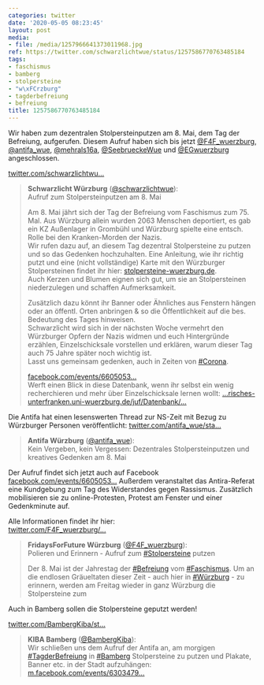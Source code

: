 ```yaml
---
categories: twitter
date: '2020-05-05 08:23:45'
layout: post
media:
- file: /media/1257966641373011968.jpg
ref: https://twitter.com/schwarzlichtwue/status/1257586770763485184
tags:
- faschismus
- bamberg
- stolpersteine
- "w\xFCrzburg"
- tagderbefreiung
- befreiung
title: 1257586770763485184
---
```

Wir haben zum dezentralen Stolpersteinputzen am 8. Mai, dem Tag der Befreiung, aufgerufen. Diesem Aufruf haben sich bis jetzt [@F4F_wuerzburg](https://twitter.com/F4F_wuerzburg), [@antifa_wue](https://twitter.com/antifa_wue), [@mehrals16a](https://twitter.com/mehrals16a), [@SeebrueckeWue](https://twitter.com/SeebrueckeWue) und [@EGwuerzburg](https://twitter.com/EGwuerzburg) angeschlossen.

 [twitter.com/schwarzlichtwu…](https://twitter.com/schwarzlichtwue/status/1256941824532512770?s=19)
> <b>Schwarzlicht Würzburg</b> ([@schwarzlichtwue](https://twitter.com/schwarzlichtwue)):  
>Aufruf zum Stolpersteinputzen am 8. Mai  
>  
>  
>  
>Am 8. Mai jährt sich der Tag der Befreiung vom Faschismus zum 75. Mal. Aus Würzburg allein wurden 2063 Menschen deportiert, es gab ein KZ Außenlager in Grombühl und Würzburg spielte eine entsch. Rolle bei den Kranken-Morden der Nazis.   
>Wir rufen dazu auf, an diesem Tag dezentral Stolpersteine zu putzen und so das Gedenken hochzuhalten. Eine Anleitung, wie ihr richtig putzt und eine (nicht vollständige) Karte mit den Würzburger Stolpersteinen findet ihr hier: [stolpersteine-wuerzburg.de](https://www.stolpersteine-wuerzburg.de).  
>Auch Kerzen und Blumen eignen sich gut, um sie an Stolpersteinen niederzulegen und schaffen Aufmerksamkeit.  
>  
>Zusätzlich dazu könnt ihr Banner oder Ähnliches aus Fenstern hängen oder an öffentl. Orten anbringen &amp; so die Öffentlichkeit auf die bes. Bedeutung des Tages hinweisen.  
>Schwarzlicht wird sich in der nächsten Woche vermehrt den Würzburger Opfern der Nazis widmen und euch Hintergründe erzählen, Einzelschicksale vorstellen und erklären, warum dieser Tag auch 75 Jahre später noch wichtig ist.  
>Lasst uns gemeinsam gedenken, auch in Zeiten von [#Corona](/t/corona).  
>  
>  
>  
>[facebook.com/events/6605053…](https://www.facebook.com/events/660505361176187/)  
>Werft einen Blick in diese Datenbank, wenn ihr selbst ein wenig recherchieren und mehr über Einzelschicksale lernen wollt: […risches-unterfranken.uni-wuerzburg.de/juf/Datenbank/…](http://www.historisches-unterfranken.uni-wuerzburg.de/juf/Datenbank/juf.php)  


Die Antifa hat einen lesenswerten Thread zur NS-Zeit mit Bezug zu Würzburger Personen veröffentlicht: [twitter.com/antifa_wue/sta…](https://twitter.com/antifa_wue/status/1257536888212271106?s=19)
> <b>Antifa Würzburg</b> ([@antifa_wue](https://twitter.com/antifa_wue)):  
>Kein Vergeben, kein Vergessen: Dezentrales Stolpersteinputzen und kreatives Gedenken am 8. Mai   


Der Aufruf findet sich jetzt auch auf Facebook [facebook.com/events/6605053…](https://www.facebook.com/events/660505361176187/)
Außerdem veranstaltet das Antira-Referat eine Kundgebung zum Tag des Widerstandes gegen Rassismus. Zusätzlich mobilisieren sie zu online-Protesten, Protest am Fenster und einer Gedenkminute auf. 



Alle Informationen findet ihr hier:  
[twitter.com/F4F_wuerzburg/…](https://twitter.com/F4F_wuerzburg/status/1257987157240799233?s=19)
> <b>FridaysForFuture Würzburg</b> ([@F4F_wuerzburg](https://twitter.com/F4F_wuerzburg)):  
>Polieren und Erinnern - Aufruf zum [#Stolpersteine](/t/stolpersteine) putzen   
>  
>  
>  
>Der 8. Mai ist der Jahrestag der [#Befreiung](/t/befreiung) vom [#Faschismus](/t/faschismus). Um an die endlosen Gräueltaten dieser Zeit - auch hier in [#Würzburg](/t/würzburg) - zu erinnern,  werden am Freitag wieder in ganz Würzburg die Stolpersteine zum   
>  
>   


Auch in Bamberg sollen die Stolpersteine geputzt werden!

[twitter.com/BambergKiba/st…](https://twitter.com/BambergKiba/status/1258343758157971459?s=19)
> <b>KIBA Bamberg</b> ([@BambergKiba](https://twitter.com/BambergKiba)):  
>Wir schließen uns dem Aufruf der Antifa an, am morgigen [#TagderBefreiung](/t/tagderbefreiung) in [#Bamberg](/t/bamberg) Stolpersteine zu putzen und Plakate, Banner etc. in der Stadt aufzuhängen: [m.facebook.com/events/6303479…](https://m.facebook.com/events/630347920850047)  

